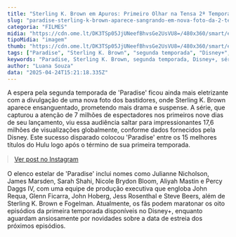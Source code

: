 ```yaml
---
title: "Sterling K. Brown em Apuros: Primeiro Olhar na Tensa 2ª Temporada de 'Paradise'"
slug: "paradise-sterling-k-brown-aparece-sangrando-em-nova-foto-da-2-temporada"
categoria: "FILMES"
midia: "https://cdn.ome.lt/DK3TSp05JjUNeefBhvsGe2UsVU8=/480x360/smart/extras/conteudos/omelete_THUMB_-_2025-04-24T120226.191.png"
tipoMidia: "imagem"
thumb: "https://cdn.ome.lt/DK3TSp05JjUNeefBhvsGe2UsVU8=/480x360/smart/extras/conteudos/omelete_THUMB_-_2025-04-24T120226.191.png"
tags: ["Paradise", "Sterling K. Brown", "segunda temporada", "Disney+", "série", "Hulu", "audiência"]
keywords: "Paradise, Sterling K. Brown, segunda temporada, Disney+, série, Hulu, audiência"
author: "Luana Souza"
data: "2025-04-24T15:21:18.335Z"
---
```


A espera pela segunda temporada de 'Paradise' ficou ainda mais eletrizante com a divulgação de uma nova foto dos bastidores, onde Sterling K. Brown aparece ensanguentado, prometendo mais drama e suspense. A série, que capturou a atenção de 7 milhões de espectadores nos primeiros nove dias de seu lançamento, viu essa audiência saltar para impressionantes 17,6 milhões de visualizações globalmente, conforme dados fornecidos pela Disney. Este sucesso disparado colocou 'Paradise' entre os 15 melhores títulos do Hulu logo após o término de sua primeira temporada.

<blockquote class="instagram-media" data-instgrm-permalink="https://www.instagram.com/p/DIfRRDop4SO/" data-instgrm-version="14" style="width:100%; max-width:540px; margin:1rem auto;"><a href="https://www.instagram.com/p/DIfRRDop4SO/">Ver post no Instagram</a></blockquote>

O elenco estelar de 'Paradise' inclui nomes como Julianne Nicholson, James Marsden, Sarah Shahi, Nicole Brydon Bloom, Aliyah Mastin e Percy Daggs IV, com uma equipe de produção executiva que engloba John Requa, Glenn Ficarra, John Hoberg, Jess Rosenthal e Steve Beers, além de Sterling K. Brown e Fogelman. Atualmente, os fãs podem maratonar os oito episódios da primeira temporada disponíveis no Disney+, enquanto aguardam ansiosamente por novidades sobre a data de estreia dos próximos episódios.